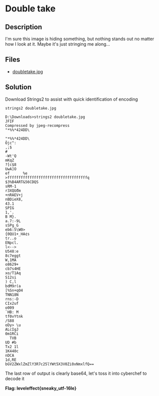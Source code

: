 # Double take

## Description

I'm sure this image is hiding something, but nothing stands out no matter how I look at it. Maybe it's just stringing me along...

## Files

* [doubletake.jpg](files/doubletake.jpg)

## Solution

Download Strings2 to assist with quick identification of encoding

```
strings2 doubletake.jpg
```

```
D:\Downloads>strings2 doubletake.jpg
JFIF
Compressed by jpeg-recompress
"*%%*424DD\

"*%%*424DD\
Öjc^:
,;$
#
-Wt'Q
mKqZ
?[c$8
UwA]O
ef      %e
>ffffffffffffffffffffffffffffffffffffq
$3%B4ART&56CDQS
sRM-1
r3XQUާdm
+nRAEV+j
nBDieX8,
43.1
SPIG
1,'.
B M}.
a.7:-9L
sSPg_G
eb6:5\W0>
{0QU1+_HA¢s
tr..o
ENpcl.
l<-->
U548:e
8c7eggt
W,1MA
o8629+
cb7s4HE
xo/T1Aq
S12si
) C,l
bdM9r(a
[%Sn+qO4
TNN18N
rns:-D
CIx2uf
o009
`HB: M
tf0vYtnk
/S88
oDy> \u
ALcIgJ
0m1RCi
  TVB
UD #b
Tх2 1l
1K440c
nDCA
1d,RE
bGV2ZWxlZmZlY3R7c25lYWt5X3V0Zi0xNmxlfQ==
```

The last row of output is clearly base64, let's toss it into cyberchef to decode it

**Flag: leveleffect{sneaky_utf-16le}**
